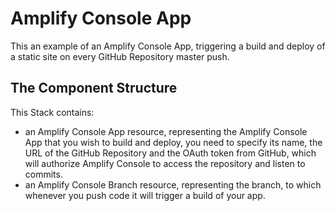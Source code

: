 # Amplify Console App

This an example of an Amplify Console App, triggering a build and deploy of a static site on every GitHub Repository master push.

## The Component Structure

This Stack contains:

- an Amplify Console App resource, representing the Amplify Console App that you wish to build and deploy, you need to specify its name, the URL of the GitHub Repository and the OAuth token from GitHub, which will authorize Amplify Console to access the repository and listen to commits.
- an Amplify Console Branch resource, representing the branch, to which whenever you push code it will trigger a build of your app.
